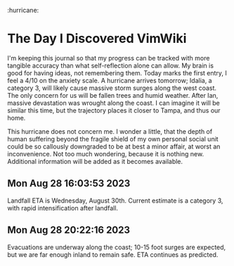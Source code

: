 :hurricane: 

# The Day I Discovered VimWiki 

I'm keeping this journal so that my progress can be tracked with more
tangible accuracy than what self-reflection alone can allow. My brain is
good for having ideas, not remembering them. Today marks the first entry,
I feel a 4/10 on the anxiety scale. A hurricane arrives tomorrow; Idalia,
a category 3, will likely cause massive storm surges along the west coast.
The only concern for us will be fallen trees and humid weather. After Ian,
massive devastation was wrought along the coast. I can imagine it will be
similar this time, but the trajectory places it closer to Tampa, and thus
our home.

This hurricane does not concern me. I wonder a little, that the depth of
human suffering beyond the fragile shield of my own personal social unit
could be so callously downgraded to be at best a minor affair, at worst an
inconvenience. Not too much wondering, because it is nothing new.
Additional information will be added as it becomes available.

## Mon Aug 28 16:03:53 2023 
Landfall ETA is Wednesday, August 30th. Current estimate is a category 3,
with rapid intensification after landfall.

## Mon Aug 28 20:22:16 2023 
Evacuations are underway along the coast; 10-15 foot surges are expected,
but we are far enough inland to remain safe. ETA continues as predicted.
